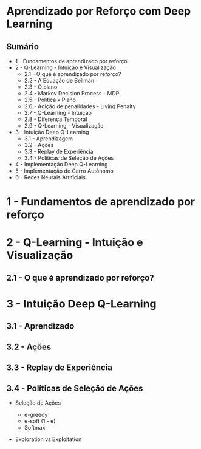 # Aprendizado por Reforço com Deep Learning

## Sumário
- 1 - Fundamentos de aprendizado por reforço
- 2 - Q-Learning - Intuição e Visualização
  - 2.1 - O que é aprendizado por reforço?
  - 2.2 - A Equação de Bellman
  - 2.3 - O plano
  - 2.4 - Markov Decision Process - MDP
  - 2.5 - Política x Plano
  - 2.6 - Adição de penalidades - Living Penalty
  - 2.7 - Q-Learning - Intuição
  - 2.8 - Diferença Temporal
  - 2.9 - Q-Learning - Visualização
- 3 - Intuição Deep Q-Learning
  - 3.1 - Aprendizagem
  - 3.2 - Ações
  - 3.3 - Replay de Experiência
  - 3.4 - Políticas de Seleção de Ações
- 4 - Implementação Deep Q-Learning
- 5 - Implementação de Carro Autônomo
- 6 - Redes Neurais Artificiais

# 1 - Fundamentos de aprendizado por reforço
# 2 - Q-Learning - Intuição e Visualização
## 2.1 - O que é aprendizado por reforço?

# 3 - Intuição Deep Q-Learning
## 3.1 - Aprendizado
## 3.2 - Ações
## 3.3 - Replay de Experiência
## 3.4 - Políticas de Seleção de Ações
- Seleção de Ações
  - e-greedy
  - e-soft (1 - e)
  - Softmax

- Exploration vs Exploitation